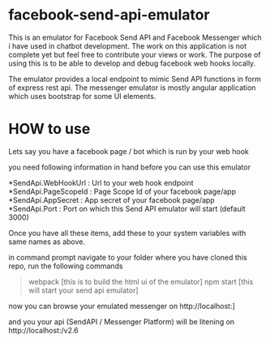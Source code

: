 # facebook-send-api-emulator
This is an emulator for Facebook Send API and Facebook Messenger which i have used in chatbot development.
The work on this application is not complete yet but feel free to contribute your views or work.
The purpose of using this is to be able to develop and debug facebook web hooks locally.

The emulator provides a local endpoint to mimic Send API functions in form of express rest api.
The messenger emulator is mostly angular application which uses bootstrap for some UI elements.

# HOW to use
Lets say you have a facebook page / bot which is run by your web hook

you need following information in hand before you can use this emulator

*SendApi.WebHookUrl  : Url to your web hook endpoint
*SendApi.PageScopeId : Page Scope Id of your facebook page/app
*SendApi.AppSecret   : App secret of your facebook page/app 
*SendApi.Port        : Port on which this Send API emulator will start (default 3000)

Once you have all these items, add these to your system variables with same names as above.

in command prompt navigate to your folder where you have cloned this repo, run the following commands
>webpack    [this is to build the html ui of the emulator]
>npm start  [this will start your send api emulator]

now you can browse your emulated messenger on http://localhost:<port>]

and you your api (SendAPI / Messenger Platform) will be litening on http://localhost:<port>/v2.6

